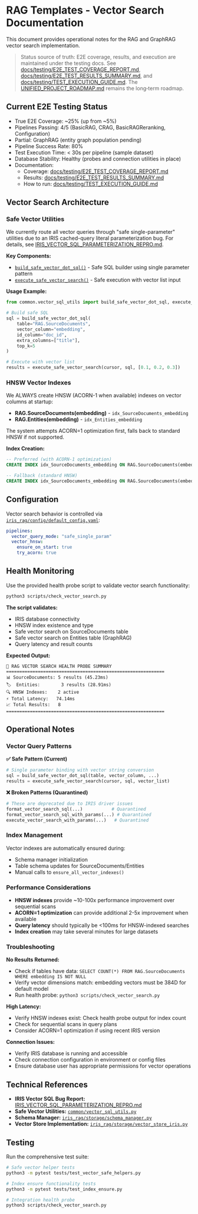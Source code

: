 # RAG Templates - Vector Search Documentation

This document provides operational notes for the RAG and GraphRAG vector search implementation.

> Status source of truth: E2E coverage, results, and execution are maintained under the testing docs. See [docs/testing/E2E_TEST_COVERAGE_REPORT.md](docs/testing/E2E_TEST_COVERAGE_REPORT.md), [docs/testing/E2E_TEST_RESULTS_SUMMARY.md](docs/testing/E2E_TEST_RESULTS_SUMMARY.md), and [docs/testing/TEST_EXECUTION_GUIDE.md](docs/testing/TEST_EXECUTION_GUIDE.md). The [UNIFIED_PROJECT_ROADMAP.md](UNIFIED_PROJECT_ROADMAP.md) remains the long‑term roadmap.

## Current E2E Testing Status

- True E2E Coverage: ~25% (up from ~5%)
- Pipelines Passing: 4/5 (BasicRAG, CRAG, BasicRAGReranking, Configuration)
- Partial: GraphRAG (entity graph population pending)
- Pipeline Success Rate: 80%
- Test Execution Time: < 30s per pipeline (sample dataset)
- Database Stability: Healthy (probes and connection utilities in place)
- Documentation:
  - Coverage: [docs/testing/E2E_TEST_COVERAGE_REPORT.md](docs/testing/E2E_TEST_COVERAGE_REPORT.md)
  - Results: [docs/testing/E2E_TEST_RESULTS_SUMMARY.md](docs/testing/E2E_TEST_RESULTS_SUMMARY.md)
  - How to run: [docs/testing/TEST_EXECUTION_GUIDE.md](docs/testing/TEST_EXECUTION_GUIDE.md)

## Vector Search Architecture

### Safe Vector Utilities

We currently route all vector queries through "safe single-parameter" utilities due to an IRIS cached-query literal parameterization bug. For details, see [IRIS_VECTOR_SQL_PARAMETERIZATION_REPRO.md](reports/IRIS_VECTOR_SQL_PARAMETERIZATION_REPRO.md).

**Key Components:**
- [`build_safe_vector_dot_sql()`](../common/vector_sql_utils.py) - Safe SQL builder using single parameter pattern
- [`execute_safe_vector_search()`](../common/vector_sql_utils.py) - Safe execution with vector list input

**Usage Example:**
```python
from common.vector_sql_utils import build_safe_vector_dot_sql, execute_safe_vector_search

# Build safe SQL
sql = build_safe_vector_dot_sql(
    table="RAG.SourceDocuments",
    vector_column="embedding", 
    id_column="doc_id",
    extra_columns=["title"],
    top_k=5
)

# Execute with vector list
results = execute_safe_vector_search(cursor, sql, [0.1, 0.2, 0.3])
```

### HNSW Vector Indexes

We ALWAYS create HNSW (ACORN-1 when available) indexes on vector columns at startup:

- **RAG.SourceDocuments(embedding)** - `idx_SourceDocuments_embedding` 
- **RAG.Entities(embedding)** - `idx_Entities_embedding`

The system attempts ACORN=1 optimization first, falls back to standard HNSW if not supported.

**Index Creation:**
```sql
-- Preferred (with ACORN-1 optimization)
CREATE INDEX idx_SourceDocuments_embedding ON RAG.SourceDocuments(embedding) AS HNSW WITH (ACORN=1)

-- Fallback (standard HNSW)  
CREATE INDEX idx_SourceDocuments_embedding ON RAG.SourceDocuments(embedding) AS HNSW
```

## Configuration

Vector search behavior is controlled via [`iris_rag/config/default_config.yaml`](../iris_rag/config/default_config.yaml):

```yaml
pipelines:
  vector_query_mode: "safe_single_param"
  vector_hnsw:
    ensure_on_start: true
    try_acorn: true
```

## Health Monitoring

Use the provided health probe script to validate vector search functionality:

```bash
python3 scripts/check_vector_search.py
```

**The script validates:**
- IRIS database connectivity
- HNSW index existence and type
- Safe vector search on SourceDocuments table
- Safe vector search on Entities table (GraphRAG)
- Query latency and result counts

**Expected Output:**
```
🎯 RAG VECTOR SEARCH HEALTH PROBE SUMMARY
============================================================
📊 SourceDocuments: 5 results (45.23ms)
🏷️  Entities:        3 results (28.91ms) 
🔍 HNSW Indexes:    2 active
⚡ Total Latency:   74.14ms
📈 Total Results:   8
============================================================
```

## Operational Notes

### Vector Query Patterns

**✅ Safe Pattern (Current)**
```python
# Single parameter binding with vector string conversion
sql = build_safe_vector_dot_sql(table, vector_column, ...)
results = execute_safe_vector_search(cursor, sql, vector_list)
```

**❌ Broken Patterns (Quarantined)**
```python
# These are deprecated due to IRIS driver issues
format_vector_search_sql(...)           # Quarantined
format_vector_search_sql_with_params(...) # Quarantined  
execute_vector_search_with_params(...)   # Quarantined
```

### Index Management

Vector indexes are automatically ensured during:
- Schema manager initialization
- Table schema updates for SourceDocuments/Entities
- Manual calls to `ensure_all_vector_indexes()`

### Performance Considerations

- **HNSW indexes** provide ~10-100x performance improvement over sequential scans
- **ACORN=1 optimization** can provide additional 2-5x improvement when available
- **Query latency** should typically be <100ms for HNSW-indexed searches
- **Index creation** may take several minutes for large datasets

### Troubleshooting

**No Results Returned:**
- Check if tables have data: `SELECT COUNT(*) FROM RAG.SourceDocuments WHERE embedding IS NOT NULL`
- Verify vector dimensions match: embedding vectors must be 384D for default model
- Run health probe: `python3 scripts/check_vector_search.py`

**High Latency:**
- Verify HNSW indexes exist: Check health probe output for index count
- Check for sequential scans in query plans
- Consider ACORN=1 optimization if using recent IRIS version

**Connection Issues:**
- Verify IRIS database is running and accessible
- Check connection configuration in environment or config files
- Ensure database user has appropriate permissions for vector operations

## Technical References

- **IRIS Vector SQL Bug Report:** [IRIS_VECTOR_SQL_PARAMETERIZATION_REPRO.md](reports/IRIS_VECTOR_SQL_PARAMETERIZATION_REPRO.md)
- **Safe Vector Utilities:** [`common/vector_sql_utils.py`](../common/vector_sql_utils.py)
- **Schema Manager:** [`iris_rag/storage/schema_manager.py`](../iris_rag/storage/schema_manager.py)
- **Vector Store Implementation:** [`iris_rag/storage/vector_store_iris.py`](../iris_rag/storage/vector_store_iris.py)

## Testing

Run the comprehensive test suite:

```bash
# Safe vector helper tests
python3 -m pytest tests/test_vector_safe_helpers.py

# Index ensure functionality tests  
python3 -m pytest tests/test_index_ensure.py

# Integration health probe
python3 scripts/check_vector_search.py